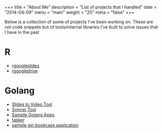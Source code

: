 +++
title = "About Me"
description = "List of projects that I handled"
date = "2014-04-09"
menu = "main"
weight = "20"
meta = "false"
+++

Below is a collection of some of projects I've been working on. These are not code snippets but of tools/internal libraries I've built to solve issues that I have in the past

# R

- [rgoogleslides](https://github.com/hairizuanbinnoorazman/rgoogleslides)
- [rgoogledrive](https://github.com/hairizuanbinnoorazman/googledrive)

# Golang

- [Slides to Video Tool](https://github.com/hairizuanbinnoorazman/slides-to-video)
- [Syncer Tool](https://github.com/hairizuanbinnoorazman/syncer)
- [Sample Golang Apps](https://github.com/hairizuanbinnoorazman/Go_Programming)
- [tasker](https://github.com/hairizuanbinnoorazman/tasker)
- [sample gin bookcase application](https://github.com/hairizuanbinnoorazman/golang-web-gin-book-store)

